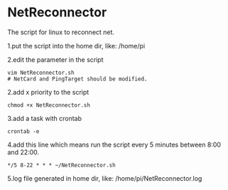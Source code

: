 # NetReconnector
The script for linux to reconnect net.

1.put the script into the home dir, like: /home/pi

2.edit the parameter in the script
```
vim NetReconnector.sh
# NetCard and PingTarget should be modified.
```

2.add x priority to the script
```
chmod +x NetReconnector.sh
```

3.add a task with crontab
```
crontab -e
```

4.add this line which means run the script every 5 minutes between 8:00 and 22:00.
```
*/5 8-22 * * * ~/NetReconnector.sh 
```
   
5.log file generated in home dir, like: /home/pi/NetReconnector.log

